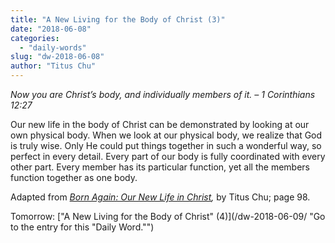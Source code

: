 ```yaml
---
title: "A New Living for the Body of Christ (3)"
date: "2018-06-08"
categories: 
  - "daily-words"
slug: "dw-2018-06-08"
author: "Titus Chu"
---
```


_Now you are Christ’s body, and individually members of it._ _– 1 Corinthians 12:27_

Our new life in the body of Christ can be demonstrated by looking at our own physical body. When we look at our physical body, we realize that God is truly wise. Only He could put things together in such a wonderful way, so perfect in every detail. Every part of our body is fully coordinated with every other part. Every member has its particular function, yet all the members function together as one body.

Adapted from _[Born Again: Our New Life in Christ](/book-born-again/ "Go to the listing for this book."),_ by Titus Chu; page 98.

Tomorrow: ["A New Living for the Body of Christ" (4)](/dw-2018-06-09/ "Go to the entry for this "Daily Word."")
